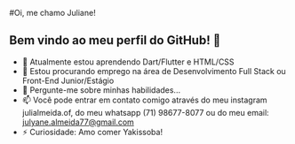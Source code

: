 #Oi, me chamo Juliane!
## Bem vindo ao meu perfil do GitHub! 👋

- 🌱 Atualmente estou aprendendo Dart/Flutter e HTML/CSS
- 💼 Estou procurando emprego na área de Desenvolvimento Full Stack ou Front-End Junior/Estágio
- 💬 Pergunte-me sobre minhas habilidades...
- 📫 Você pode entrar em contato comigo através do meu instagram julialmeida.of, do meu whatsapp (71) 98677-8077 ou do meu email: julyane.almeida77@gmail.com
- ⚡️ Curiosidade: Amo comer Yakissoba!
